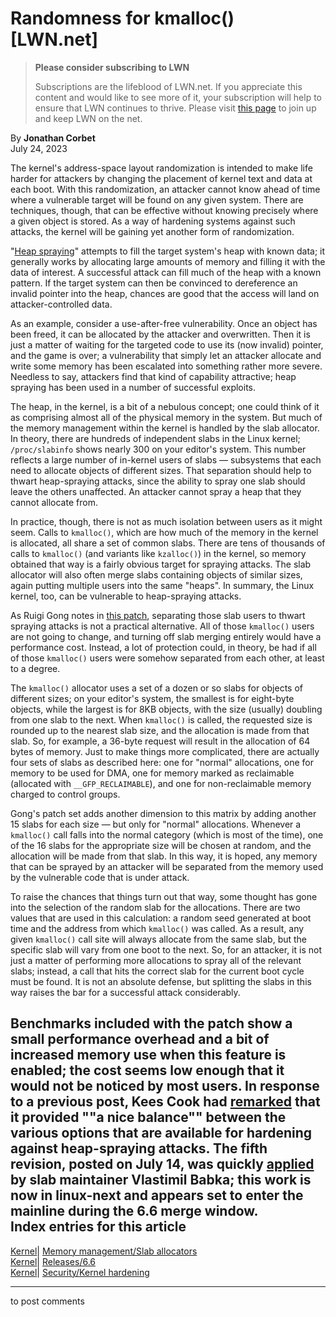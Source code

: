 # Randomness for kmalloc() [LWN.net]

> **Please consider subscribing to LWN**
> 
> Subscriptions are the lifeblood of LWN.net. If you appreciate this content and would like to see more of it, your subscription will help to ensure that LWN continues to thrive. Please visit [this page](/Promo/nst-nag1/subscribe) to join up and keep LWN on the net. 

By **Jonathan Corbet**  
July 24, 2023 

The kernel's address-space layout randomization is intended to make life harder for attackers by changing the placement of kernel text and data at each boot. With this randomization, an attacker cannot know ahead of time where a vulnerable target will be found on any given system. There are techniques, though, that can be effective without knowing precisely where a given object is stored. As a way of hardening systems against such attacks, the kernel will be gaining yet another form of randomization. 

"[Heap spraying](https://en.wikipedia.org/wiki/Heap_spraying)" attempts to fill the target system's heap with known data; it generally works by allocating large amounts of memory and filling it with the data of interest. A successful attack can fill much of the heap with a known pattern. If the target system can then be convinced to dereference an invalid pointer into the heap, chances are good that the access will land on attacker-controlled data. 

As an example, consider a use-after-free vulnerability. Once an object has been freed, it can be allocated by the attacker and overwritten. Then it is just a matter of waiting for the targeted code to use its (now invalid) pointer, and the game is over; a vulnerability that simply let an attacker allocate and write some memory has been escalated into something rather more severe. Needless to say, attackers find that kind of capability attractive; heap spraying has been used in a number of successful exploits. 

The heap, in the kernel, is a bit of a nebulous concept; one could think of it as comprising almost all of the physical memory in the system. But much of the memory management within the kernel is handled by the slab allocator. In theory, there are hundreds of independent slabs in the Linux kernel; `/proc/slabinfo` shows nearly 300 on your editor's system. This number reflects a large number of in-kernel users of slabs — subsystems that each need to allocate objects of different sizes. That separation should help to thwart heap-spraying attacks, since the ability to spray one slab should leave the others unaffected. An attacker cannot spray a heap that they cannot allocate from. 

In practice, though, there is not as much isolation between users as it might seem. Calls to `kmalloc()`, which are how much of the memory in the kernel is allocated, all share a set of common slabs. There are tens of thousands of calls to `kmalloc()` (and variants like `kzalloc()`) in the kernel, so memory obtained that way is a fairly obvious target for spraying attacks. The slab allocator will also often merge slabs containing objects of similar sizes, again putting multiple users into the same "heaps". In summary, the Linux kernel, too, can be vulnerable to heap-spraying attacks. 

As Ruigi Gong notes in [this patch](/ml/linux-kernel/20230714064422.3305234-1-gongruiqi@huaweicloud.com/), separating those slab users to thwart spraying attacks is not a practical alternative. All of those `kmalloc()` users are not going to change, and turning off slab merging entirely would have a performance cost. Instead, a lot of protection could, in theory, be had if all of those `kmalloc()` users were somehow separated from each other, at least to a degree. 

The `kmalloc()` allocator uses a set of a dozen or so slabs for objects of different sizes; on your editor's system, the smallest is for eight-byte objects, while the largest is for 8KB objects, with the size (usually) doubling from one slab to the next. When `kmalloc()` is called, the requested size is rounded up to the nearest slab size, and the allocation is made from that slab. So, for example, a 36-byte request will result in the allocation of 64 bytes of memory. Just to make things more complicated, there are actually four sets of slabs as described here: one for "normal" allocations, one for memory to be used for DMA, one for memory marked as reclaimable (allocated with `__GFP_RECLAIMABLE`), and one for non-reclaimable memory charged to control groups. 

Gong's patch set adds another dimension to this matrix by adding another 15 slabs for each size — but only for "normal" allocations. Whenever a `kmalloc()` call falls into the normal category (which is most of the time), one of the 16 slabs for the appropriate size will be chosen at random, and the allocation will be made from that slab. In this way, it is hoped, any memory that can be sprayed by an attacker will be separated from the memory used by the vulnerable code that is under attack. 

To raise the chances that things turn out that way, some thought has gone into the selection of the random slab for the allocations. There are two values that are used in this calculation: a random seed generated at boot time and the address from which `kmalloc()` was called. As a result, any given `kmalloc()` call site will always allocate from the same slab, but the specific slab will vary from one boot to the next. So, for an attacker, it is not just a matter of performing more allocations to spray all of the relevant slabs; instead, a call that hits the correct slab for the current boot cycle must be found. It is not an absolute defense, but splitting the slabs in this way raises the bar for a successful attack considerably. 

Benchmarks included with the patch show a small performance overhead and a bit of increased memory use when this feature is enabled; the cost seems low enough that it would not be noticed by most users. In response to a previous post, Kees Cook had [remarked](/ml/linux-kernel/202305161204.CB4A87C13@keescook/) that it provided ""a nice balance"" between the various options that are available for hardening against heap-spraying attacks. The fifth revision, posted on July 14, was quickly [applied](/ml/linux-kernel/d9f96152-e48e-7a1f-cd00-b7d508c5560f@suse.cz/) by slab maintainer Vlastimil Babka; this work is now in linux-next and appears set to enter the mainline during the 6.6 merge window.  
Index entries for this article  
---  
[Kernel](/Kernel/Index)| [Memory management/Slab allocators](/Kernel/Index#Memory_management-Slab_allocators)  
[Kernel](/Kernel/Index)| [Releases/6.6](/Kernel/Index#Releases-6.6)  
[Kernel](/Kernel/Index)| [Security/Kernel hardening](/Kernel/Index#Security-Kernel_hardening)  
  


* * *

to post comments 
